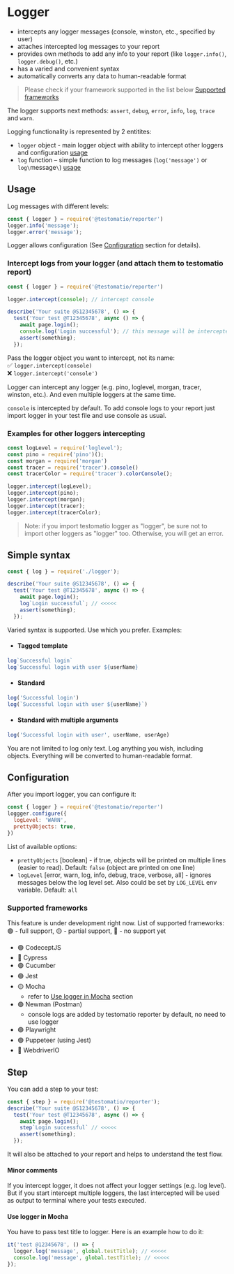 # Logger
- intercepts any logger messages (console, winston, etc., specified by user)
- attaches intercepted log messages to your report
- provides own methods to add any info to your report (like `logger.info()`, `logger.debug()`, etc.)
- has a varied and convenient syntax
- automatically converts any data to human-readable format

> Please check if your framework supported in the list below [Supported frameworks](#supported-frameworks)

The logger supports next methods: `assert`, `debug`, `error`, `info`, `log`, `trace` and `warn`.


Logging functionality is represented by 2 entitites:
- `logger` object - main logger object with ability to intercept other loggers and configuration [usage](#usage)
- `log` function – simple function to log messages (`log('message')` or `log\`message`\`) [usage](#simple-syntax)

## Usage
Log messages with different levels:
```javascript
const { logger } = require('@testomatio/reporter')
logger.info('message');
logger.error('message');
```
<!-- 
Shorter syntax:
```javascript
const { log } = require('@testomatio/reporter')
log('message');
``` -->

Logger allows configuration (See [Configuration](#configuration) section for details).

### Intercept logs from your logger (and attach them to testomatio report)
```javascript
const { logger } = require('@testomatio/reporter')

logger.intercept(console); // intercept console

describe('Your suite @S12345678', () => {
  test('Your test @T12345678', async () => {
    await page.login();
    console.log('Login successful'); // this message will be intercepted and added to your report
    assert(something);
  });
```

Pass the logger object you want to intercept, not its name:\
✅ ```logger.intercept(console)```\
❌ ```logger.intercept('console')```

Logger can intercept any logger (e.g. pino, loglevel, morgan, tracer, winston, etc.). And even multiple loggers at the same time.

`console` is intercepted by default. To add console logs to your report just import logger in your test file and use console as usual.

### Examples for other loggers intercepting
```javascript
const logLevel = require('loglevel');
const pino = require('pino')();
const morgan = require('morgan')
const tracer = require('tracer').console()
const tracerColor = require('tracer').colorConsole();

logger.intercept(logLevel);
logger.intercept(pino);
logger.intercept(morgan);
logger.intercept(tracer);
logger.intercept(tracerColor);
```

> Note: if you import testomatio logger as "logger", be sure not to import other loggers as "logger" too. Otherwise, you will get an error.

## Simple syntax
```javascript
const { log } = require('./logger');

describe('Your suite @S12345678', () => {
  test('Your test @T12345678', async () => {
    await page.login();
    log`Login successful`; // <<<<<
    assert(something);
  });
```

Varied syntax is supported. Use which you prefer. Examples:
- #### Tagged template
```javascript
log`Successful login`
log`Successful login with user ${userName}
```
- #### Standard
```javascript
log('Successful login')
log(`Successful login with user ${userName}`)
```
- #### Standard with multiple arguments
```javascript
log('Successful login with user', userName, userAge)
```

You are not limited to log only text. Log anything you wish, including objects. Everything will be converted to human-readable format.

## Configuration
After you import logger, you can configure it:
```javascript
const { logger } = require('@testomatio/reporter')
loggger.configure({
  logLevel: 'WARN',
  prettyObjects: true,
})
```

List of available options:
- `prettyObjects` [boolean] - if true, objects will be printed on multiple lines (easier to read). Default: `false` (object are printed on one line)
- `logLevel` [error, warn, log, info, debug, trace, verbose, all] - ignores messages below the log level set. Also could be set by `LOG_LEVEL` env variable. Default: `all`

### Supported frameworks
This feature is under development right now. List of supported frameworks:
🟢 - full support, 🟡 - partial support, 🔴 - no support yet
- 🟢 CodeceptJS
- 🔴 Cypress
- 🟢 Cucumber
- 🟢 Jest
- 🟡 Mocha
  - refer to [Use logger in Mocha](#use-logger-in-mocha) section
- 🟢 Newman (Postman)
  - console logs are added by testomatio reporter by default, no need to use logger
- 🟢 Playwright
- 🟢 Puppeteer (using Jest)
- 🔴 WebdriverIO

## Step
You can add a step to your test:
```javascript
const { step } = require('@testomatio/reporter');
describe('Your suite @S12345678', () => {
  test('Your test @T12345678', async () => {
    await page.login();
    step`Login successful` // <<<<<
    assert(something);
  });
```
It will also be attached to your report and helps to understand the test flow.

#### Minor comments
If you intercept logger, it does not affect your logger settings (e.g. log level). But if you start intercept multiple loggers, the last intercepted will be used as output to terminal where your tests executed.

#### Use logger in Mocha
You have to pass test title to logger. Here is an example how to do it:

```javascript
it('test @12345678', () => {
  logger.log('message', global.testTitle); // <<<<<
  console.log('message', global.testTitle); // <<<<<
});
```
